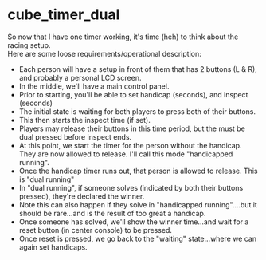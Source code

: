 # cube_timer_dual

So now that I have one timer working, it's time (heh) to think about the racing setup.  
Here are some loose requirements/operational description:

* Each person will have a setup in front of them that has 2 buttons (L & R), and probably a personal LCD screen.
* In the middle, we'll have a main control panel.
* Prior to starting, you'll be able to set handicap (seconds), and inspect (seconds)
* The initial state is waiting for both players to press both of their buttons.
* This then starts the inspect time (if set).
* Players may release their buttons in this time period, but the must be dual pressed before inspect ends.
* At this point, we start the timer for the person without the handicap.  They are now allowed to release.  I'll call this mode "handicapped running".
* Once the handicap timer runs out, that person is allowed to release.  This is "dual running"
* In "dual running", if someone solves (indicated by both their buttons pressed), they're declared the winner.  
* Note this can also happen if they solve in "handicapped running"....but it should be rare...and is the result of too great a handicap.
* Once someone has solved, we'll show the winner time...and wait for a reset button (in center console) to be pressed.
* Once reset is pressed, we go back to the "waiting" state...where we can again set handicaps.
